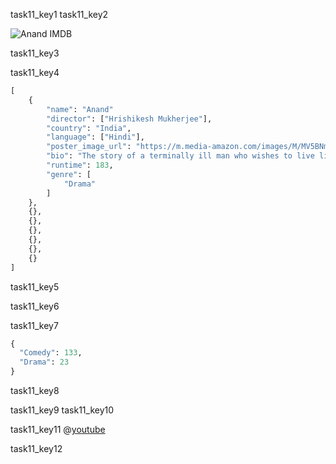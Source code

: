 task11_key1
task11_key2


![Anand IMDB](images/anand_imdb.png)

task11_key3


task11_key4


```python
[
	{
		"name": "Anand"
		"director": ["Hrishikesh Mukherjee"],
		"country": "India",
		"language": ["Hindi"],
		"poster_image_url": "https://m.media-amazon.com/images/M/MV5BNmZkMTMzNmEtMWU5NC00MjEzLWE5MzktYzRlMmQyMzk0YmM1XkEyXkFqcGdeQXVyNTA4NzY1MzY@._V1_UX182_CR0,0,182,268_AL__QL50.jpg",
		"bio": "The story of a terminally ill man who wishes to live life to the3 full before the inevitable occurs, as told by his best friend.",
		"runtime": 183,
		"genre": [
			"Drama"
		]
	},
	{},
	{},
	{},
	{},
	{},
	{}
]
```

task11_key5


task11_key6


task11_key7


```python
{
  "Comedy": 133,
  "Drama": 23
}
```

task11_key8


task11_key9
task11_key10


task11_key11
@[youtube](https://youtu.be/bsTXHgH6rGg)

task11_key12
